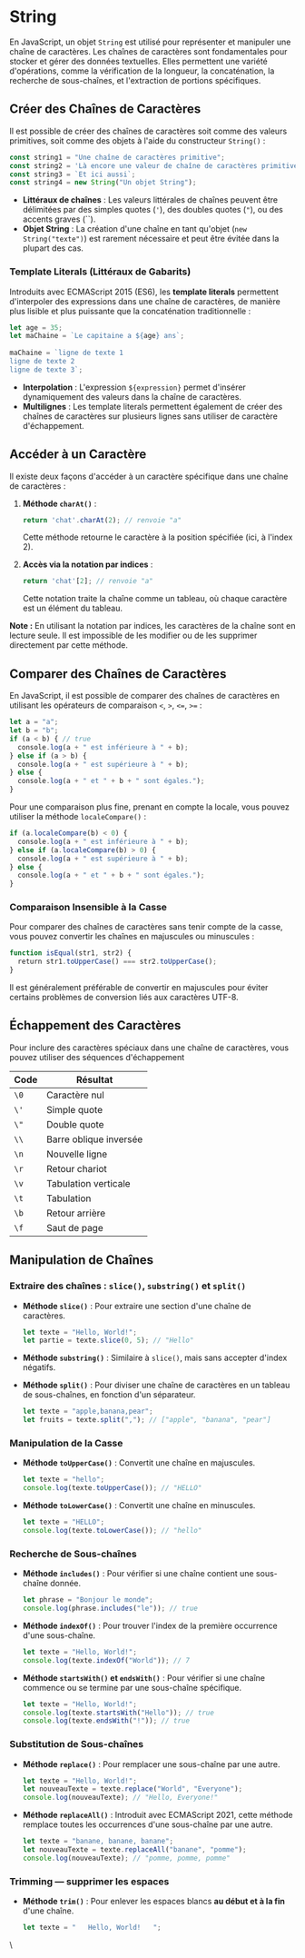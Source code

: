 # String

En JavaScript, un objet `String` est utilisé pour représenter et manipuler une chaîne de caractères. Les chaînes de caractères sont fondamentales pour stocker et gérer des données textuelles. Elles permettent une variété d'opérations, comme la vérification de la longueur, la concaténation, la recherche de sous-chaînes, et l'extraction de portions spécifiques.

## Créer des Chaînes de Caractères

Il est possible de créer des chaînes de caractères soit comme des valeurs primitives, soit comme des objets à l'aide du constructeur `String()` :

```javascript
const string1 = "Une chaîne de caractères primitive";
const string2 = 'Là encore une valeur de chaîne de caractères primitive';
const string3 = `Et ici aussi`;
const string4 = new String("Un objet String");
```

* **Littéraux de chaînes** : Les valeurs littérales de chaînes peuvent être délimitées par des simples quotes (`'`), des doubles quotes (`"`), ou des accents graves (\`\`).
* **Objet String** : La création d'une chaîne en tant qu'objet (`new String("texte")`) est rarement nécessaire et peut être évitée dans la plupart des cas.

### Template Literals (Littéraux de Gabarits)

Introduits avec ECMAScript 2015 (ES6), les **template literals** permettent d'interpoler des expressions dans une chaîne de caractères, de manière plus lisible et plus puissante que la concaténation traditionnelle :

```javascript
let age = 35;
let maChaine = `Le capitaine a ${age} ans`;
​
maChaine = `ligne de texte 1
ligne de texte 2
ligne de texte 3`;
```

* **Interpolation** : L'expression `${expression}` permet d'insérer dynamiquement des valeurs dans la chaîne de caractères.
* **Multilignes** : Les template literals permettent également de créer des chaînes de caractères sur plusieurs lignes sans utiliser de caractère d'échappement.

## Accéder à un Caractère

Il existe deux façons d'accéder à un caractère spécifique dans une chaîne de caractères :

1.  **Méthode `charAt()`** :

    ```javascript
    return 'chat'.charAt(2); // renvoie "a"
    ```

    Cette méthode retourne le caractère à la position spécifiée (ici, à l'index 2).
2.  **Accès via la notation par indices** :

    ```javascript
    return 'chat'[2]; // renvoie "a"
    ```

    Cette notation traite la chaîne comme un tableau, où chaque caractère est un élément du tableau.

**Note :** En utilisant la notation par indices, les caractères de la chaîne sont en lecture seule. Il est impossible de les modifier ou de les supprimer directement par cette méthode.

## Comparer des Chaînes de Caractères

En JavaScript, il est possible de comparer des chaînes de caractères en utilisant les opérateurs de comparaison `<`, `>`, `<=`, `>=` :

```javascript
let a = "a";
let b = "b";
if (a < b) { // true
  console.log(a + " est inférieure à " + b);
} else if (a > b) {
  console.log(a + " est supérieure à " + b);
} else {
  console.log(a + " et " + b + " sont égales.");
}
```

Pour une comparaison plus fine, prenant en compte la locale, vous pouvez utiliser la méthode `localeCompare()` :

```javascript
if (a.localeCompare(b) < 0) {
  console.log(a + " est inférieure à " + b);
} else if (a.localeCompare(b) > 0) {
  console.log(a + " est supérieure à " + b);
} else {
  console.log(a + " et " + b + " sont égales.");
}
```

### **Comparaison Insensible à la Casse**&#x20;

Pour comparer des chaînes de caractères sans tenir compte de la casse, vous pouvez convertir les chaînes en majuscules ou minuscules :

```javascript
function isEqual(str1, str2) {
  return str1.toUpperCase() === str2.toUpperCase();
}
```

Il est généralement préférable de convertir en majuscules pour éviter certains problèmes de conversion liés aux caractères UTF-8.

## Échappement des Caractères

Pour inclure des caractères spéciaux dans une chaîne de caractères, vous pouvez utiliser des séquences d'échappement&#x20;

| Code | Résultat               |
| ---- | ---------------------- |
| `\0` | Caractère nul          |
| `\'` | Simple quote           |
| `\"` | Double quote           |
| `\\` | Barre oblique inversée |
| `\n` | Nouvelle ligne         |
| `\r` | Retour chariot         |
| `\v` | Tabulation verticale   |
| `\t` | Tabulation             |
| `\b` | Retour arrière         |
| `\f` | Saut de page           |

## Manipulation de Chaînes

### Extraire des chaînes :  `slice()`, `substring()` et `split()`

*   **Méthode `slice()`** : Pour extraire une section d'une chaîne de caractères.

    ```javascript
    let texte = "Hello, World!";
    let partie = texte.slice(0, 5); // "Hello"
    ```
* **Méthode `substring()`** : Similaire à `slice()`, mais sans accepter d'index négatifs.
*   **Méthode `split()`** : Pour diviser une chaîne de caractères en un tableau de sous-chaînes, en fonction d'un séparateur.

    ```javascript
    let texte = "apple,banana,pear";
    let fruits = texte.split(","); // ["apple", "banana", "pear"]
    ```

### Manipulation de la Casse

*   **Méthode `toUpperCase()`** : Convertit une chaîne en majuscules.

    ```javascript
    let texte = "hello";
    console.log(texte.toUpperCase()); // "HELLO"
    ```
*   **Méthode `toLowerCase()`** : Convertit une chaîne en minuscules.

    ```javascript
    let texte = "HELLO";
    console.log(texte.toLowerCase()); // "hello"
    ```

### Recherche de Sous-chaînes

*   **Méthode `includes()`** : Pour vérifier si une chaîne contient une sous-chaîne donnée.

    ```javascript
    let phrase = "Bonjour le monde";
    console.log(phrase.includes("le")); // true
    ```
*   **Méthode `indexOf()`** : Pour trouver l'index de la première occurrence d'une sous-chaîne.

    ```javascript
    let texte = "Hello, World!";
    console.log(texte.indexOf("World")); // 7
    ```
*   **Méthode `startsWith()` et `endsWith()`** : Pour vérifier si une chaîne commence ou se termine par une sous-chaîne spécifique.

    ```javascript
    let texte = "Hello, World!";
    console.log(texte.startsWith("Hello")); // true
    console.log(texte.endsWith("!")); // true
    ```

### Substitution de Sous-chaînes

*   **Méthode `replace()`** : Pour remplacer une sous-chaîne par une autre.

    ```javascript
    let texte = "Hello, World!";
    let nouveauTexte = texte.replace("World", "Everyone");
    console.log(nouveauTexte); // "Hello, Everyone!"
    ```
*   **Méthode `replaceAll()`** : Introduit avec ECMAScript 2021, cette méthode remplace toutes les occurrences d'une sous-chaîne par une autre.

    ```javascript
    let texte = "banane, banane, banane";
    let nouveauTexte = texte.replaceAll("banane", "pomme");
    console.log(nouveauTexte); // "pomme, pomme, pomme"
    ```

### Trimming — supprimer les espaces

*   **Méthode `trim()`** : Pour enlever les espaces blancs **au début et à la fin** d'une chaîne.

    ```javascript
    let texte = "   Hello, World!   ";
    ```

\
